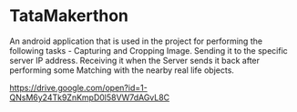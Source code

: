# TataMakerthon

An android application that is used in the project for performing the following tasks - Capturing and Cropping Image. Sending it to the specific server IP address. Receiving it when the Server sends it back after performing some Matching with the nearby real life objects.

https://drive.google.com/open?id=1-QNsM6y24Tk9ZnKmpD0l58VW7dAGvL8C
